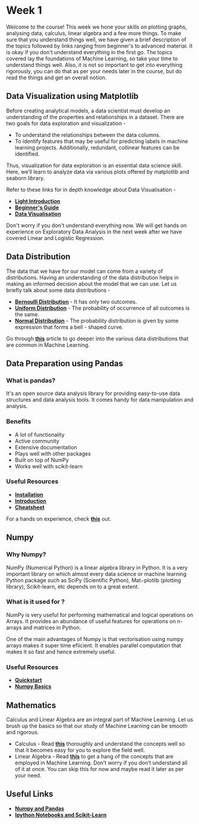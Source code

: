 # Week 1

Welcome to the course! This week we hone your skills on plotting graphs, analysing data, calculus, linear algebra and a few more things. To make sure that you understand things well, we have given a brief description of the topics followed by links ranging from beginner's to advanced material. It is okay if you don't understand everything in the first go. The topics covered lay the foundations of Machine Learning, so take your time to understand things well. Also, it is not so important to get into everything rigorously, you can do that as per your needs later in the course, but do read the things and get an overall notion.
## Data Visualization using Matplotlib

Before creating analytical models, a data scientist must develop an understanding of the properties and relationships in a dataset. There are two goals for data exploration and visualization - 
* To understand the relationships between the data columns.
* To identify features that may be useful for predicting labels in machine learning projects. Additionally, redundant, collinear features can be identified.   

Thus, visualization for data exploration is an essential data science skill. 
Here, we’ll learn to analyze data via various plots offered by matplotlib and seaborn library.

Refer to these links for in depth knowledge about Data Visualisation - 
* **[Light Introduction](https://www.geeksforgeeks.org/python-introduction-matplotlib/)**
* **[Beginner's Guide](https://www.analyticsvidhya.com/blog/2020/02/beginner-guide-matplotlib-data-visualization-exploration-python)**
* **[Data Visualisation](https://towardsdatascience.com/data-visualization-for-machine-learning-and-data-science-a45178970be7)**

Don't worry if you don't understand everything now. We will get hands on experience on Exploratory Data Analysis in the next week after we have covered Linear and Logistic Regression.

## Data Distribution 

The data that we have for our model can come from a variety of distributions. Having an understanding of the data distribution helps in making an informed decision about the model that we can use. 
Let us briefly talk about some data distributions -

* **[Bernoulli Distribution](https://towardsdatascience.com/understanding-bernoulli-and-binomial-distributions-a1eef4e0da8f)** - It has only two outcomes.
* **[Uniform Distribution](https://www.probabilitycourse.com/chapter4/4_2_1_uniform.php)** - The probability of occurrence of all outcomes is the same.
* **[Normal Distribution](https://www.mathsisfun.com/data/standard-normal-distribution.html)** - The probability distribution is given by some expression that forms a bell - shaped curve.

Go through **[this](https://towardsdatascience.com/probability-distributions-in-data-science-cce6e64873a7)** article to go deeper into the various data distributions that are common in Machine Learning.

## Data Preparation using Pandas

### What is pandas?

It's an open source data analysis library for providing easy-to-use data structures and data analysis tools. It comes handy for data manipulation and analysis.

### Benefits
* A lot of functionality
* Active community
* Extensive documentation
* Plays well with other packages
* Built on top of NumPy
* Works well with scikit-learn

### Useful Resources
* **[Installation](https://pandas.pydata.org/pandas-docs/stable/getting_started/install.html)**
* **[Introduction](https://www.learndatasci.com/tutorials/python-pandas-tutorial-complete-introduction-for-beginners/)**
* **[Cheatsheet](https://medium.com/simple-ai/pandas-library-in-a-nutshell-intro-to-machine-learning-3-acbd39ec5c9c)**

For a hands on experience, check **[this](https://github.com/MicrosoftLearning/Principles-of-Machine-Learning-Python/blob/master/Module3/DataPreparation.ipynb)** out.

## Numpy

### Why Numpy?

NumPy (Numerical Python) is a linear algebra library in Python. It is a very important library on which almost every data science or machine learning Python package such as SciPy (Scientific Python), Mat−plotlib (plotting library), Scikit-learn, etc depends on to a great extent.

### What is it used for ?

NumPy is very useful for performing mathematical and logical operations on Arrays. It provides an abundance of useful features for operations on n-arrays and matrices in Python.

One of the main advantages of Numpy is that vectorisation using numpy arrays makes it super time efiicient. It enables parallel computation that makes it so fast and hence extremely useful.

### Useful Resources

* **[Quickstart](https://numpy.org/doc/stable/user/quickstart.html)**
* **[Numpy Basics](https://medium.com/dataseries/python-basics-in-numpy-for-machine-learning-data-science-6641c8c3892f)**


## Mathematics 

Calculus and Linear Algebra are an integral part of Machine Learning. Let us brush up the basics so that our study of Machine Learning can be smooth and rigorous.

* Calculus - Read **[this](https://towardsdatascience.com/calculus-in-data-science-and-its-uses-3f3e1b5e5b35)** thoroughly and understand the concepts well so that it becomes easy for you to explore the field well.
* Linear Algebra - Read **[this](https://towardsdatascience.com/boost-your-data-sciences-skills-learn-linear-algebra-2c30fdd008cf)** to get a hang of the concepts that are employed in Machine Learning. Don’t worry if you don’t understand all of it at once. You can skip this for now and maybe read it later as per your need.

## Useful Links

* **[Numpy and Pandas](https://www.hackerearth.com/practice/machine-learning/data-manipulation-visualisation-r-python/tutorial-data-manipulation-numpy-pandas-python/tutorial/)**
* **[Ipython Notebooks and Scikit-Learn](https://www.youtube.com/watch?v=IsXXlYVBt1M&feature=youtu.be&t=5m17s)**
